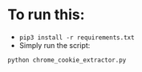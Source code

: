 # To run this:
- `pip3 install -r requirements.txt`
- Simply run the script:
```
python chrome_cookie_extractor.py
```